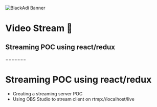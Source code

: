![BlackAdi Banner](https://png.pngtree.com/thumb_back/fw800/back_our/20190622/ourmid/pngtree-chinese-style-ink-dragon-banner-image_210265.jpg)

# Video Stream 🔴 

## Streaming POC using react/redux 
=======
# Streaming POC using react/redux 
 - Creating a streaming server POC
 - Using OBS Studio to stream client on rtmp://localhost/live
 
